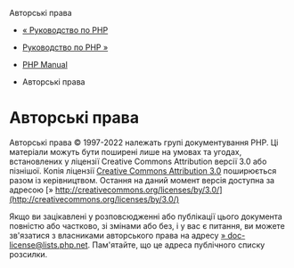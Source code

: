 Авторські права

-   [« Руководство по PHP](index.html)
    
-   [Руководство по PHP »](manual.html)
    
-   [PHP Manual](index.html)
    
-   Авторські права
    

# Авторські права

Авторські права © 1997-2022 належать групі документування PHP. Ці матеріали можуть бути поширені лише на умовах та угодах, встановлених у ліцензії Creative Commons Attribution версії 3.0 або пізнішої. Копія ліцензії [Creative Commons Attribution 3.0](cc.license.html) поширюється разом із керівництвом. Остання на даний момент версія доступна за адресою [» http://creativecommons.org/licenses/by/3.0/](http://creativecommons.org/licenses/by/3.0/)

Якщо ви зацікавлені у розповсюдженні або публікації цього документа повністю або частково, зі змінами або без, і у вас є питання, ви можете зв'язатися з власниками авторського права на адресу [» doc-license@lists.php.net](mailto:doc-license@lists.php.net). Пам'ятайте, що це адреса публічного списку розсилки.